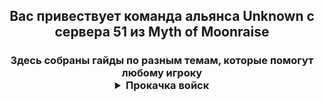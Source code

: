 <h2 align="center">Вас привествует команда альянса Unknown с сервера 51 из Myth of Moonraise
<h3 align="center">Здесь собраны гайды по разным темам, которые помогут любому игроку 
<details> <summary> Прокачка войск </summary>
Одной из важных частей игры является прокачка войск.
Первое и самое важное - нельзя качать все войска равномерно! Без очень большого доната это лишь потраченные впустую ресурсы (усилители, осколки, дары святой и ресурсы на технологии), которые крайне ограничены.
Моноотряды рулят: вкладываясь в один конкретный тип войск достичь хороших статов без вливавания денег возможно, поэтому важно, чтобы весь ваш марш состоял из того типа войск, который вы качаете.
Теперь к выбору войск. Всего есть три типа: пехота (пехи), стрелки и наездники (наезды) (транспорт исполняет только роль собирателя ресурсов, его качать не надо!). У каждого типа есть свои сильные и слабые стороны.
<h3>Пехота</h3> 
  Этот тип войск очень хорошо показывает себя в атаке на других игроков и в защите от них. Эти юниты получают урон первыми, но с хорошей прокачкой их сложно пробить. Имеют слабость к наездником (то есть наездники наносят пехоте больший урон, нежели стрелки при прочих равных). Сложность прокачки - тяжёлая.
<h3>Наездники</h3>
  Этот тип войск немного более распространён среди игроков. Однинаково хорошо наносят урон как и в атаках на квилл/падших, так и в атаках на других игроков, Эти юниты имеют самую быструю скорость передвижения по карте и получают урон вторыми. Имеют слабость к стрелкам. Сложность прокачки - лёгкая.
<h3>Стрелки</h3>
  Самый распространнёный тип войск среди игроков. Юниты этого типа получают урон самыми последними последними. Сложность прокачки - лёгкая.
</details>

